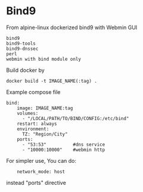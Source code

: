 # Bind9
From alpine-linux dockerized bind9 with Webmin GUI<br>
```
bind9
bind9-tools
bind9-dnssec
perl
webmin with bind module only

```
Build docker by
```
docker build -t IMAGE_NAME(:tag) .
```
Example compose file
```
bind:
    image: IMAGE_NAME:tag
    volumes:
      - "/LOCAL/PATH/TO/BIND/CONFIG:/etc/bind"
    restart: always
    environment:
      TZ: "Region/City"
    ports:
      - "53:53"          #dns service
      - "10000:10000"    #webmin http
```
For simpler use, You can do:
```
    network_mode: host
```
instead "ports" directive
